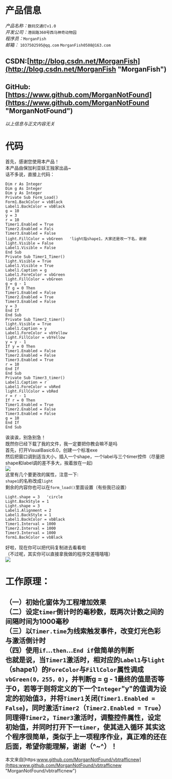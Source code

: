 # 产品信息 #
*产品名称：*`数码交通灯v1.0`   
*开发公司：*`港田路360号西马神奇动物园`   
*程序员：*`MorganFish`   
*邮箱：*
   `1037502595@qq.com`
   `MorganFish0508@163.com`
## CSDN:[http://blog.csdn.net/MorganFish](http://blog.csdn.net/MorganFish "MorganFish")
## GitHub:[https://www.github.com/MorganNotFound](https://www.github.com/MorganNotFound "MorganNotFound")
*以上信息与正文内容无关*   
# 代码 #
首先，感谢您使用本产品！   
本产品由保加利亚妖王独家出品~   
话不多说，直接上代码：   
```
Dim r As Integer
Dim g As Integer
Dim y As Integer
Private Sub Form_Load()
Form1.BackColor = vbBlack
Label1.BackColor = vbBlack
g = 10
y = 3
r = 10
Timer1.Enabled = True
Timer2.Enabled = Fals
Timer3.Enabled = False
light.FillColor = vbGreen   'light指shape1，大家还是改一下名，谢谢
light.Visible = False
Label1.Visible = False
End Sub
Private Sub Timer1_Timer()
light.Visible = True
Label1.Visible = True
Label1.Caption = g
Label1.ForeColor = vbGreen
light.FillColor = vbGreen
g = g - 1
If g = 0 Then
Timer1.Enabled = False
Timer2.Enabled = True
Timer3.Enabled = False
y = 3
End If
End Sub
Private Sub Timer2_timer()
light.Visible = True
Label1.Caption = y
Label1.ForeColor = vbYellow
light.FillColor = vbYellow
y = y - 1
If y = 0 Then
Timer1.Enabled = False
Timer2.Enabled = False
Timer3.Enabled = True
r = 10
End If
End Sub
Private Sub Timer3_timer()
Label1.Caption = r
Label1.ForeColor = vbRed
light.FillColor = vbRed
r = r - 1
If r = 0 Then
Timer1.Enabled = True
Timer2.Enabled = False
Timer3.Enabled = False
g = 10
End If
End Sub
```
诶诶诶，别急别急！   
既然你已经下载了我的文件，我一定要把你教会嘛不是吗   
首先，打开VisualBasic6.0，创建一个标准exe   
然后把窗口调到适当大小，插入一个shape，一个label与三个timer控件（尽量把shape和label调的差不多大，挨着放在一起)   
![](http://m.qpic.cn/psc?/cfc1fd56-f474-498f-adcb-b6fd8951402d/45NBuzDIW489QBoVep5mcSm9OTgUHy.wwbFwVM1Qzv5VMwo3juBSCJyL22bKxxrKWPkXrHyU*xhDAMCjX.7yjN392OgjW0uZk5dbe8Ag0dA!/b&bo=RgH*AAAAAAADF4o!&rf=viewer_4)   
这里有几个要更改的属性，注意一下:   
`shape1`的名称改成`light`   
剩余的内容你也可以在`form_load()`里面设置（有些我已设置）
```
Light.shape = 3   'circle
Light.BackStyle = 1
Light.shape = 3
Label1.Alignment = 2
Label1.BackStyle = 1
Label1.BackColor = vbBlack
Timer1.Interval = 1000
Timer2.Interval = 1000
Timer3.Interval = 1000
form1.BackColor = vbBlack
```
好啦，现在你可以把代码复制进去看看啦   
（不过呢，其实你可以直接拿我做的程序交差嘻嘻嘻）   
![](http://m.qpic.cn/psc?/cfc1fd56-f474-498f-adcb-b6fd8951402d/45NBuzDIW489QBoVep5mcSm9OTgUHy.wwbFwVM1Qzv5MQHE6meKrSO*DvCgH.KhqulOoVEJpO8V6nFcLtCEvY.LoDVkHMZsZaIzahfIms*k!/b&bo=SAEBAQAAAAADF3s!&rf=viewer_4)   
# 工作原理： #
（一）初始化窗体为工程增加效果   
（二）设定`timer`倒计时的毫秒数，既两次计数之间的间隔时间为1000毫秒   
（三）以`Timer.time`为线索触发事件，改变灯光色彩与激活倒计时   
（四）使用`if`…`then`…`End if`做简单的判断   
也就是说，当`Timer1`激活时，相对应的`Label1`与`light`（shape1）的`ForeColor`与`FillColor`属性调成`vbGreen(0，255，0)`，并判断g = g - 1最终的值是否等于0，若等于则将定义的下一个`Integer`"y"的值调为设定的初始值3，并将`Timer1`关闭(`Timer1.Enabled = False`)，同时激活`Timer2`（`Timer2.Enabled = True`）   
同理得`Timer2`，`Timer3`激活时，调整控件属性，设定初始值，并同时打开下一`timer`，使其进入循环
其实这个程序很简单，类似于上一项程序作业，真正难的还在后面，希望你能理解，谢谢（^~^）！
--------------------------------------------------------
本文来自[https:www.github.com/MorganNotFound/vbtrafficnew](https:www.github.com/MorganNotFound/vbtrafficnew "MorganNotFound/vbtrafficnew")
